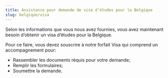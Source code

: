 ```yaml
---
title: Assistance pour demande de visa d’études pour la Belgique
slug: belgique/visa
---
```

Selon les informations que vous nous avez fournies, vous avez maintenant besoin d’obtenir un visa d’études pour la Belgique.

Pour ce faire, vous devez souscrire à notre forfait Visa qui comprend un accompagnement pour:
- Rassembler les documents réquis pour votre demande;
- Remplir les formulaires;
- Soumettre la demande.
